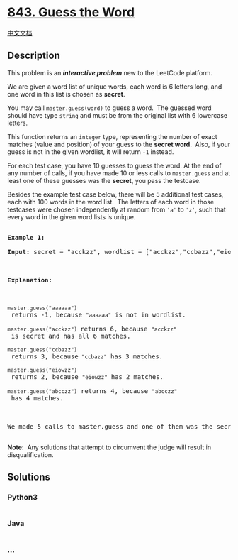 # [843. Guess the Word](https://leetcode.com/problems/guess-the-word)

[中文文档](/solution/0800-0899/0843.Guess%20the%20Word/README.md)

## Description

<p>This problem is an&nbsp;<strong><em>interactive problem</em></strong>&nbsp;new to the LeetCode platform.</p>

<p>We are given a word list of unique words, each word is 6 letters long, and one word in this list is chosen as <strong>secret</strong>.</p>

<p>You may call <code>master.guess(word)</code>&nbsp;to guess a word.&nbsp; The guessed word should have&nbsp;type <code>string</code>&nbsp;and must be from the original list&nbsp;with 6 lowercase letters.</p>

<p>This function returns an&nbsp;<code>integer</code>&nbsp;type, representing&nbsp;the number of exact matches (value and position) of your guess to the <strong>secret word</strong>.&nbsp; Also, if your guess is not in the given wordlist, it will return <code>-1</code> instead.</p>

<p>For each test case, you have 10 guesses to guess the word. At the end of any number of calls, if you have made 10 or less calls to <code>master.guess</code>&nbsp;and at least one of these guesses was the <strong>secret</strong>, you pass the testcase.</p>

<p>Besides the example test case below, there will be 5&nbsp;additional test cases, each with 100 words in the word list.&nbsp; The letters of each word in those testcases were chosen&nbsp;independently at random from <code>&#39;a&#39;</code> to <code>&#39;z&#39;</code>, such that every word in the given word lists is unique.</p>

<pre>

<strong>Example 1:</strong>

<strong>Input:</strong>&nbsp;secret = &quot;acckzz&quot;, wordlist = [&quot;acckzz&quot;,&quot;ccbazz&quot;,&quot;eiowzz&quot;,&quot;abcczz&quot;]



<strong>Explanation:</strong>



<code>master.guess(&quot;aaaaaa&quot;)</code> returns -1, because&nbsp;<code>&quot;aaaaaa&quot;</code>&nbsp;is not in wordlist.

<code>master.guess(&quot;acckzz&quot;) </code>returns 6, because&nbsp;<code>&quot;acckzz&quot;</code> is secret and has all 6&nbsp;matches.

<code>master.guess(&quot;ccbazz&quot;)</code> returns 3, because<code>&nbsp;&quot;ccbazz&quot;</code>&nbsp;has 3 matches.

<code>master.guess(&quot;eiowzz&quot;)</code> returns 2, because&nbsp;<code>&quot;eiowzz&quot;</code>&nbsp;has 2&nbsp;matches.

<code>master.guess(&quot;abcczz&quot;)</code> returns 4, because&nbsp;<code>&quot;abcczz&quot;</code> has 4 matches.



We made 5 calls to&nbsp;master.guess and one of them was the secret, so we pass the test case.

</pre>

<p><strong>Note:</strong>&nbsp; Any solutions that attempt to circumvent the judge&nbsp;will result in disqualification.</p>

## Solutions

<!-- tabs:start -->

### **Python3**

```python

```

### **Java**

```java

```

### **...**

```

```

<!-- tabs:end -->
